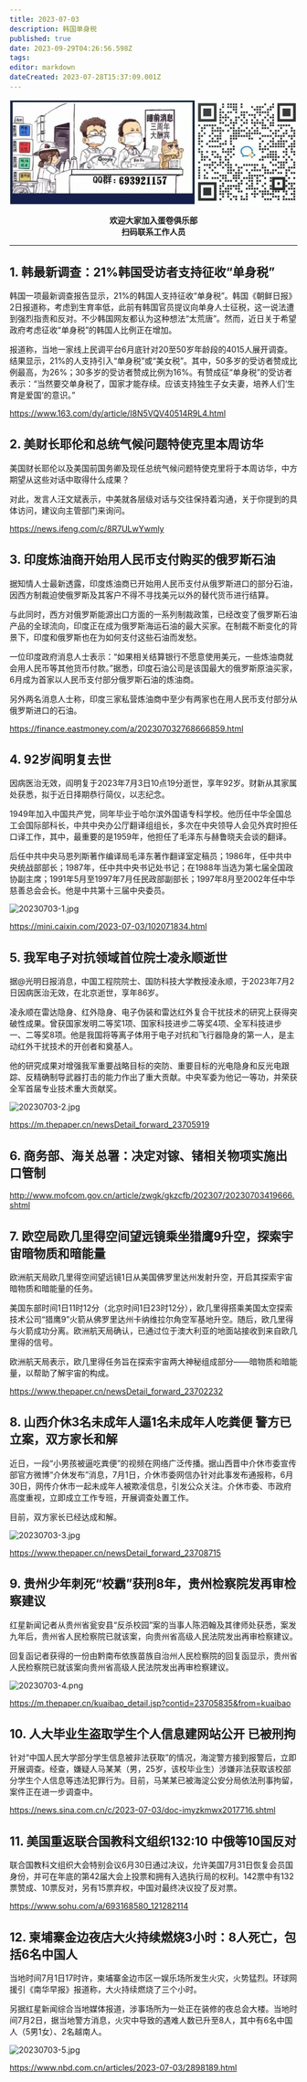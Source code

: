 ```yaml
---
title: 2023-07-03
description: 韩国单身税
published: true
date: 2023-09-29T04:26:56.598Z
tags: 
editor: markdown
dateCreated: 2023-07-28T15:37:09.001Z
---
```


<center style="font-weight:bold;">
  <img src="/assets/join.png" alt="加入蛋卷俱乐部"><br/>
  <p>欢迎大家加入蛋卷俱乐部<br/>扫码联系工作人员</p>
</center>

---

## 1. 韩最新调查：21%韩国受访者支持征收“单身税”

韩国一项最新调查报告显示，21%的韩国人支持征收“单身税”。韩国《朝鲜日报》2日报道称，考虑到生育率低，此前有韩国官员提议向单身人士征税，这一说法遭到强烈指责和反对。不少韩国网友都认为这种想法“太荒唐”。然而，近日关于希望政府考虑征收“单身税”的韩国人比例正在增加。

报道称，当地一家线上民调平台6月底针对20至50岁年龄段的4015人展开调查。结果显示，21%的人支持引入“单身税”或“美女税”。其中，50多岁的受访者赞成比例最高，为26%；30多岁的受访者赞成比例为16%。有赞成征“单身税”的受访者表示：“当然要交单身税了，国家才能存续。应该支持独生子女夫妻，培养人们‘生育是爱国’的意识。”

https://www.163.com/dy/article/I8N5VQV40514R9L4.html

## 2. 美财长耶伦和总统气候问题特使克里本周访华

美国财长耶伦以及美国前国务卿及现任总统气候问题特使克里将于本周访华，中方期望从这些对话中取得什么成果？

对此，发言人汪文斌表示，中美就各层级对话与交往保持着沟通，关于你提到的具体访问，建议向主管部门来询问。

https://news.ifeng.com/c/8R7ULwYwmly

## 3. 印度炼油商开始用人民币支付购买的俄罗斯石油

据知情人士最新透露，印度炼油商已开始用人民币支付从俄罗斯进口的部分石油，因西方制裁迫使俄罗斯及其客户不得不寻找美元以外的替代货币进行结算。

与此同时，西方对俄罗斯能源出口方面的一系列制裁政策，已经改变了俄罗斯石油产品的全球流向，印度正在成为俄罗斯海运石油的最大买家。在制裁不断变化的背景下，印度和俄罗斯也在为如何支付这些石油而发愁。

一位印度政府消息人士表示：“如果相关结算银行不愿意使用美元，一些炼油商就会用人民币等其他货币付款。”据悉，印度石油公司是该国最大的俄罗斯原油买家，6月成为首家以人民币支付部分俄罗斯石油的炼油商。

另外两名消息人士称，印度三家私营炼油商中至少有两家也在用人民币支付部分从俄罗斯进口的石油。

https://finance.eastmoney.com/a/202307032768666859.html

## 4. 92岁阎明复去世

因病医治无效，阎明复于2023年7月3日10点19分逝世，享年92岁。财新从其家属处获悉，拟于近日择期恭行简仪，以志纪念。

1949年加入中国共产党，同年毕业于哈尔滨外国语专科学校。他历任中华全国总工会国际部科长，中共中央办公厅翻译组组长，多次在中央领导人会见外宾时担任口译工作，其中，最重要的是1959年，他担任了毛泽东与赫鲁晓夫会谈的翻译。

后任中共中央马恩列斯著作编译局毛泽东著作翻译室定稿员；1986年，任中共中央统战部部长；1987年，任中共中央书记处书记；在1988年当选为第七届全国政协副主席；1991年5月至1997年7月任民政部副部长；1997年8月至2002年任中华慈善总会会长。他是中共第十三届中央委员。

![20230703-1.jpg](https://img.bedtime.news/2023/07/28/64c3e076405b1.jpg)

https://mini.caixin.com/2023-07-03/102071834.html

## 5. 我军电子对抗领域首位院士凌永顺逝世

据@光明日报消息，中国工程院院士、国防科技大学教授凌永顺，于2023年7月2日因病医治无效，在北京逝世，享年86岁。

凌永顺在雷达隐身、红外隐身、电子伪装和雷达红外复合干扰技术的研究上获得突破性成果。曾获国家发明二等奖1项、国家科技进步二等奖4项、全军科技进步一、二等奖8项。他是我国将等离子体用于电子对抗和飞行器隐身的第一人，是主动红外干扰技术的开创者和奠基人。

他的研究成果对增强我军重要战略目标的突防、重要目标的光电隐身和反光电跟踪、反精确制导武器打击的能力作出了重大贡献。中央军委为他记一等功，并荣获全军首届专业技术重大贡献奖。

![20230703-2.jpg](https://img.bedtime.news/2023/07/28/64c3e076aa4a3.jpg)

https://m.thepaper.cn/newsDetail_forward_23705919

## 6. 商务部、海关总署：决定对镓、锗相关物项实施出口管制

http://www.mofcom.gov.cn/article/zwgk/gkzcfb/202307/20230703419666.shtml

## 7. 欧空局欧几里得空间望远镜乘坐猎鹰9升空，探索宇宙暗物质和暗能量

欧洲航天局欧几里得空间望远镜1日从美国佛罗里达州发射升空，开启其探索宇宙暗物质和暗能量的任务。

美国东部时间1日11时12分（北京时间1日23时12分），欧几里得搭乘美国太空探索技术公司“猎鹰9”火箭从佛罗里达州卡纳维拉尔角空军基地升空。随后，欧几里得与火箭成功分离。欧洲航天局确认，已通过位于澳大利亚的地面站接收到来自欧几里得的信号。

欧洲航天局表示，欧几里得任务旨在探索宇宙两大神秘组成部分——暗物质和暗能量，以帮助了解宇宙的构成。

https://www.thepaper.cn/newsDetail_forward_23702232

## 8. 山西介休3名未成年人逼1名未成年人吃粪便 警方已立案，双方家长和解

近日，一段“小男孩被逼吃粪便”的视频在网络广泛传播。据山西晋中介休市委宣传部官方微博“介休发布”消息，7月1日，介休市委网信办针对此事发布通报称，6月30日，网传介休市一起未成年人被欺凌信息，引发公众关注。介休市委、市政府高度重视，立即成立工作专班，开展调查处置工作。

目前，双方家长已经达成和解。

![20230703-3.jpg](https://img.bedtime.news/2023/07/28/64c3e076abc7c.jpg)

https://www.thepaper.cn/newsDetail_forward_23708715

## 9. 贵州少年刺死“校霸”获刑8年，贵州检察院发再审检察建议

红星新闻记者从贵州省瓮安县“反杀校园”案的当事人陈泗翰及其律师处获悉，案发九年后，贵州省人民检察院已就该案，向贵州省高级人民法院发出再审检察建议。

回复函记者获得的一份由黔南布依族苗族自治州人民检察院的回复函显示，贵州省人民检察院已就该案向贵州省高级人民法院发出再审检察建议。

![20230703-4.png](https://img.bedtime.news/2023/07/28/64c3e0770ea09.png)

https://m.thepaper.cn/kuaibao_detail.jsp?contid=23705835&from=kuaibao

## 10. 人大毕业生盗取学生个人信息建网站公开 已被刑拘

针对“中国人民大学部分学生信息被非法获取”的情况，海淀警方接到报警后，立即开展调查。经查，嫌疑人马某某（男，25岁，该校毕业生）涉嫌非法获取该校部分学生个人信息等违法犯罪行为。目前，马某某已被海淀公安分局依法刑事拘留，案件正在进一步调查中。

https://news.sina.com.cn/c/2023-07-03/doc-imyzkmwx2017716.shtml

## 11. 美国重返联合国教科文组织132:10 中俄等10国反对

联合国教科文组织大会特别会议6月30日通过决议，允许美国7月31日恢复会员国身份，并可在年底的第42届大会上投票和拥有入选执行局的权利。142票中有132票赞成、10票反对，另有15票弃权，中国对最终决议投了反对票。

https://www.sohu.com/a/693168580_121282114

## 12. 柬埔寨金边夜店大火持续燃烧3小时：8人死亡，包括6名中国人

当地时间7月1日17时许，柬埔寨金边市区一娱乐场所发生火灾，火势猛烈。环球网援引《南华早报》报道称，大火持续燃烧了三个小时。

另据红星新闻综合当地媒体报道，涉事场所为一处正在装修的夜总会大楼。当地时间7月2日，据当地警方消息，火灾中导致的遇难人数已升至8人，其中有6名中国人（5男1女）、2名越南人。

![20230703-5.jpg](https://img.bedtime.news/2023/07/28/64c3e076877eb.jpg)

https://www.nbd.com.cn/articles/2023-07-03/2898189.html